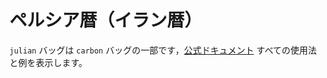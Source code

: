 # ペルシア暦（イラン暦）

`julian` バッグは `carbon` バッグの一部です，[公式ドキュメント](https://carbon.go-pkg.com/ja/usage/calendar.html#persian-jalaali) すべての使用法と例を表示します。
